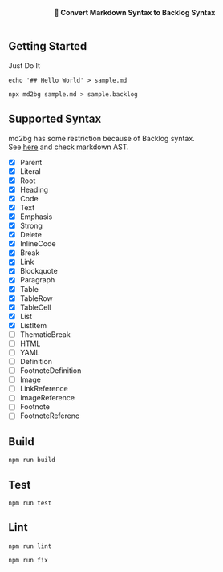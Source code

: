 <div align="center">
  <strong>📝 Convert Markdown Syntax to Backlog Syntax</strong>
</div>
<br />

## Getting Started
Just Do It

```
echo '## Hello World' > sample.md

npx md2bg sample.md > sample.backlog
```

## Supported Syntax
md2bg has some restriction because of Backlog syntax.  
See [here](https://github.com/syntax-tree/mdast) and check markdown AST.  

- [x] Parent
- [x] Literal
- [x] Root
- [x] Heading
- [x] Code
- [x] Text
- [x] Emphasis
- [x] Strong
- [x] Delete
- [x] InlineCode
- [x] Break
- [x] Link
- [x] Blockquote
- [x] Paragraph
- [x] Table
- [x] TableRow
- [x] TableCell
- [x] List
- [x] ListItem
- [ ] ThematicBreak
- [ ] HTML
- [ ] YAML
- [ ] Definition
- [ ] FootnoteDefinition
- [ ] Image
- [ ] LinkReference
- [ ] ImageReference
- [ ] Footnote
- [ ] FootnoteReferenc

## Build
```
npm run build
```

## Test
```
npm run test
```

## Lint
```
npm run lint

npm run fix
```
